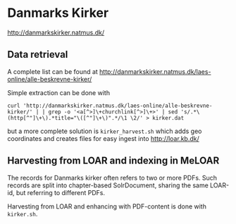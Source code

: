 # Danmarks Kirker

http://danmarkskirker.natmus.dk/


## Data retrieval

A complete list can be found at
http://danmarkskirker.natmus.dk/laes-online/alle-beskrevne-kirker/

Simple extraction can be done with
```
curl 'http://danmarkskirker.natmus.dk/laes-online/alle-beskrevne-kirker/' | | grep -o '<a[^>]\+churchlink[^>]\+>' | sed 's/.*\(http[^"]\+\).*title="\([^"]\+\)".*/\1 \2/' > kirker.dat
```
but a more complete solution is `kirker_harvest.sh` which adds geo coordinates and creates files for easy ingest into http://loar.kb.dk/

## Harvesting from LOAR and indexing in MeLOAR

The records for Danmarks kirker often refers to two or more PDFs. Such records are split into chapter-based SolrDocument, sharing the same LOAR-id, but referring to different PDFs.

Harvesting from LOAR and enhancing with PDF-content is done with `kirker.sh`.
